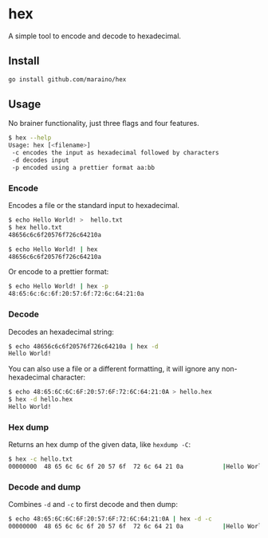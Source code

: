 # hex

A simple tool to encode and decode to hexadecimal.

## Install

```sh
go install github.com/maraino/hex
```

## Usage

No brainer functionality, just three flags and four features.

```sh
$ hex --help
Usage: hex [<filename>]
 -c encodes the input as hexadecimal followed by characters
 -d decodes input
 -p encoded using a prettier format aa:bb
```

### Encode

Encodes a file or the standard input to hexadecimal.

```sh
$ echo Hello World! >  hello.txt
$ hex hello.txt
48656c6c6f20576f726c64210a
```

```sh
$ echo Hello World! | hex
48656c6c6f20576f726c64210a
```

Or encode to a prettier format:

```sh
$ echo Hello World! | hex -p
48:65:6c:6c:6f:20:57:6f:72:6c:64:21:0a
```

### Decode

Decodes an hexadecimal string:

```sh
$ echo 48656c6c6f20576f726c64210a | hex -d
Hello World!
```

You can also use a file or a different formatting, it will ignore any
non-hexadecimal character:

```sh
$ echo 48:65:6C:6C:6F:20:57:6F:72:6C:64:21:0A > hello.hex
$ hex -d hello.hex
Hello World!
```

### Hex dump

Returns an hex dump of the given data, like `hexdump -C`:

```sh
$ hex -c hello.txt
00000000  48 65 6c 6c 6f 20 57 6f  72 6c 64 21 0a           |Hello World!.|
```

### Decode and dump

Combines `-d` and `-c` to first decode and then dump:

```sh
$ echo 48:65:6C:6C:6F:20:57:6F:72:6C:64:21:0A | hex -d -c
00000000  48 65 6c 6c 6f 20 57 6f  72 6c 64 21 0a           |Hello World!.|
```
